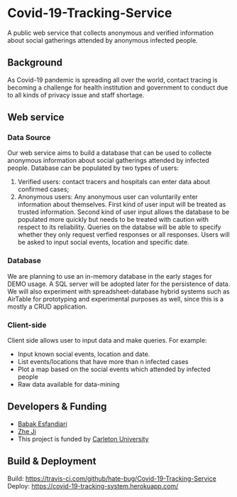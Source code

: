 # Covid-19-Tracking-Service
A public web service that collects anonymous and verified information about social gatherings attended by anonymous infected people. 

## Background
As Covid-19 pandemic is spreading all over the world, contact tracing is becoming a challenge for health institution and government to conduct due to all kinds of privacy issue and staff shortage. 

## Web service

### Data Source
Our web service aims to build a database that can be used to collecte anonymous information about social gatherings attended by infected people. Database can be populated by two types of users: 
1. Verified users: contact tracers and hospitals can enter data about confirmed cases; 
2. Anonymous users: Any anonymous user can voluntarily enter information about themselves. 
First kind of user input will be treated as trusted information. 
Second kind of user input allows the database to be populated more quickly but needs to be treated with caution with respect to its reliability. Queries on the databse will be able to specify whether they only request verfied responses or all responses.
Users will be asked to input social events, location and specific date. 

### Database 
We are planning to use an in-memory database in the early stages for DEMO usage. 
A SQL server will be adopted later for the persistence of data. We will also experiment with spreadsheet-database hybrid systems such as AirTable for prototyping and experimental purposes as well, since this is a mostly a CRUD application.  

### Client-side
Client side allows user to input data and make queries. 
For example: 
* Input known social events, location and date. 
* List events/locations that have more than n infected cases
* Plot a map based on the social events which attended by infected people 
* Raw data available for data-mining 

## Developers & Funding
* [Babak Esfandiari](http://www.sce.carleton.ca/faculty/esfandiari.html) 
* [Zhe Ji](https://www.linkedin.com/in/zhe-ji-ba1a51142/) 
* This project is funded by [Carleton University](https://carleton.ca/)

## Build & Deployment
Build: https://travis-ci.com/github/hate-bug/Covid-19-Tracking-Service
Deploy: https://covid-19-tracking-system.herokuapp.com/

